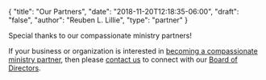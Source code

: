 {
	"title": "Our Partners",
	"date": "2018-11-20T12:18:35-06:00",
	"draft": "false",
	"author": "Reuben L. Lillie",
	"type": "partner"
}

Special thanks to our compassionate ministry partners!

If your business or organization is interested in [becoming a compassionate ministry partner][partnership], then please [contact us][contact] to connect with our [Board of Directors][leadership].

[contact]: /contact/
[leadership]: /about/leadership/
[partnership]: /join/partnership/
